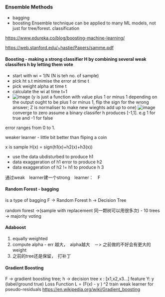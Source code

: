 ### Ensemble Methods
- bagging
- boosting
Ensemble technique can be applied to many ML models, not just for tree/forest. classification 

https://www.edureka.co/blog/boosting-machine-learning/

https://web.stanford.edu/~hastie/Papers/samme.pdf


#### Boosting - making a strong classifier H by combining several weak classifers h by letting them vote
- start with wi = 1/N (N is teh no. of sample)
- pick ht s.t minimise the error at time t 
- pick weight alpha at time t 
- calculate the wi at time t+1 
- ![image](https://user-images.githubusercontent.com/90355504/145109020-c8e515c6-dd5b-486f-8a8a-ca11a990bcf9.png)
(y is just a function with value plus 1 or minus 1 depending on the output ought to be plus 1 or minus 1, flip the sign for the wrong answer; Z is normaliser to make new wieghts add up to one)
![image](https://user-images.githubusercontent.com/90355504/145112632-3e11998b-0e0a-40fe-bf7d-d208b7ff42bf.png)
converge to zero 
assume a binary classifer h produces [-1,1]. e.g 1 for true and -1 for false

error ranges from 0 to 1. 

weaker learner - little bit better than fliping a coin

x is sample H(x) = sign(h1(x)+h2(x)+h3(x))
- use the data ubdisturbed to produce h1
- data exaggeration of h1 error to produce h2
- data exaggeration of h2 != h1 to produce h 3 




通过weak　learner建一个strong　learner：　F

#### Random Forest - bagging
is a type of bagging 
F -> Random Forest 
h -> Decision Tree

random forest ->(sample with replacement 同一颗树可以用很多次) -  10 trees -> majority voting

#### Adaboost
1. equally weighted 
2. compute alpha - err 越大，　alpha越大　－> 之前做的不好会有更大的weight
3. 之前的tree还是保留，　打补丁

#### Gradient Boosting 
F -> gradient boosting tree; h -> decision tree
x : [x1,x2,x3...] feature Y: y (label/ground true)
Loss Function L = (F(x) - y ) ^2
train weak learner for pseudo-residuals
https://en.wikipedia.org/wiki/Gradient_boosting
